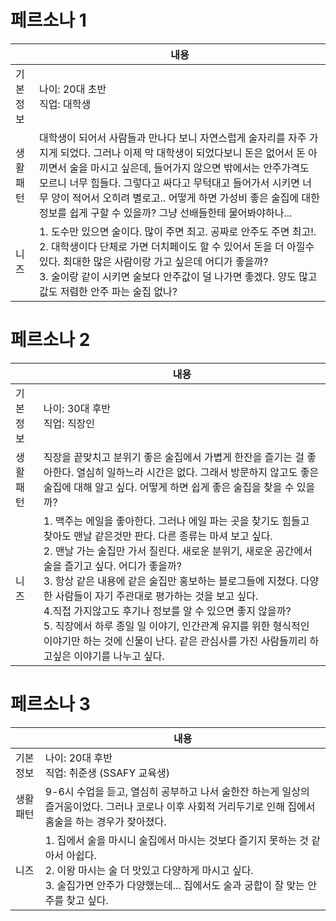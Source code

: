 # 페르소나 1

|          | 내용                                                         |
| -------- | ------------------------------------------------------------ |
| 기본정보 | 나이: 20대 초반 <br/> 직업: 대학생                           |
| 생활패턴 | 대학생이 되어서 사람들과 만나다 보니 자연스럽게 술자리를 자주 가지게 되었다. 그러나 이제 막 대학생이 되었다보니 돈은 없어서 돈 아끼면서 술을 마시고 싶은데, 들어가지 않으면 밖에서는 안주가격도 모르니 너무 힘들다. 그렇다고 싸다고 무턱대고 들어가서 시키면 너무 양이 적어서 오히려 별로고.. 어떻게 하면 가성비 좋은 술집에 대한 정보를 쉽게 구할 수 있을까? 그냥 선배들한테 물어봐야하나... |
| 니즈     | 1. 도수만 있으면 술이다. 많이 주면 최고. 공짜로 안주도 주면 최고!.<br/>2. 대학생이다 단체로 가면 더치페이도 할 수 있어서 돈을 더 아낄수 있다. 최대한 많은 사람이랑 가고 싶은데 어디가 좋을까?<br/>3. 술이랑 같이 시키면 술보다 안주값이 덜 나가면 좋겠다. 양도 많고 값도 저렴한 안주 파는 술집 없나? |



# 페르소나 2

|          | 내용                                                         |
| -------- | ------------------------------------------------------------ |
| 기본정보 | 나이: 30대 후반 <br/>직업: 직장인                            |
| 생활패턴 | 직장을 끝맞치고 분위기 좋은 술집에서 가볍게 한잔을 즐기는 걸 좋아한다. 열심히 일하느라 시간은 없다. 그래서 방문하지 않고도 좋은 술집에 대해 알고 싶다.  어떻게 하면 쉽게 좋은 술집을 찾을 수 있을까? |
| 니즈     | 1. 맥주는 에일을 좋아한다. 그러나 에일 파는 곳을 찾기도 힘들고 찾아도 맨날 같은것만 판다. 다른 종류는 마셔 보고 싶다. <br/>2. 맨날 가는 술집만 가서 질린다. 새로운 분위기, 새로운 공간에서 술을 즐기고 싶다. 어디가 좋을까?<br/>3. 항상 같은 내용에 같은 술집만 홍보하는 블로그들에 지쳤다. 다양한 사람들이 자기 주관대로 평가하는 것을 보고 싶다. <br/>4.직접 가지않고도 후기나 정보를 알 수 있으면 좋지 않을까?<br/>5. 직장에서 하루 종일 일 이야기, 인간관계 유지를 위한 형식적인 이야기만 하는 것에 신물이 난다. 같은 관심사를 가진 사람들끼리 하고싶은 이야기를 나누고 싶다. |



# 페르소나 3

|          | 내용                                                         |
| -------- | ------------------------------------------------------------ |
| 기본정보 | 나이: 20대 후반 <br/> 직업: 취준생 (SSAFY 교육생)            |
| 생활패턴 | 9-6시 수업을 듣고, 열심히 공부하고 나서 술한잔 하는게 일상의 즐거움이었다. 그러나 코로나 이후 사회적 거리두기로 인해 집에서 홈술을 하는 경우가 잦아졌다. |
| 니즈     | 1. 집에서 술을 마시니 술집에서 마시는 것보다 즐기지 못하는 것 같아서 아쉽다.<br/>2. 이왕 마시는 술 더 맛있고 다양하게 마시고 싶다.<br/>3. 술집가면 안주가 다양했는데... 집에서도 술과 궁합이 잘 맞는 안주를 찾고 싶다. |

